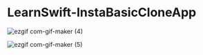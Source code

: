 # LearnSwift-InstaBasicCloneApp
![ezgif com-gif-maker (4)](https://user-images.githubusercontent.com/80515499/159349524-3d20edf6-9745-4cf8-819c-92241826d134.gif)



![ezgif com-gif-maker (5)](https://user-images.githubusercontent.com/80515499/159349493-f5db5b0d-3691-4009-a32a-e91f58b32aac.gif)

